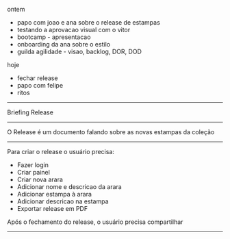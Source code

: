ontem
- papo com joao e ana sobre o release de estampas
- testando a aprovacao visual com o vitor
- bootcamp - apresentacao
- onboarding da ana sobre o estilo
- guilda agilidade - visao, backlog, DOR, DOD

hoje
- fechar release
- papo com felipe 
- ritos

---

Briefing Release

---

O Release é um documento falando sobre as novas estampas da coleção

---

Para criar o release o usuário precisa:

- Fazer login
- Criar painel
- Criar nova arara
- Adicionar nome e descricao da arara
- Adicionar estampa à arara
- Adicionar descricao na estampa
- Exportar release em PDF


Após o fechamento do release, o usuário precisa compartilhar 

---

